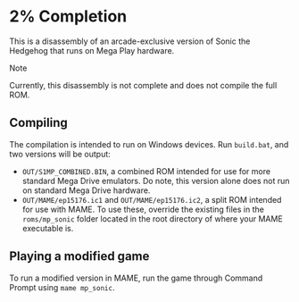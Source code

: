 # 2% Completion

This is a disassembly of an arcade-exclusive version of Sonic the Hedgehog that runs on Mega Play hardware. 
> [!NOTE]
> Currently, this disassembly is not complete and does not compile the full ROM.

## Compiling
The compilation is intended to run on Windows devices. Run `build.bat`, and two versions will be output:
- `OUT/S1MP_COMBINED.BIN`, a combined ROM intended for use for more standard Mega Drive emulators. Do note, this version alone does not run on standard Mega Drive hardware.
- `OUT/MAME/ep15176.ic1` and `OUT/MAME/ep15176.ic2`, a split ROM intended for use with MAME. To use these, override the existing files in the `roms/mp_sonic` folder located in the root directory of where your MAME executable is.

## Playing a modified game
To run a modified version in MAME, run the game through Command Prompt using `mame mp_sonic`.
